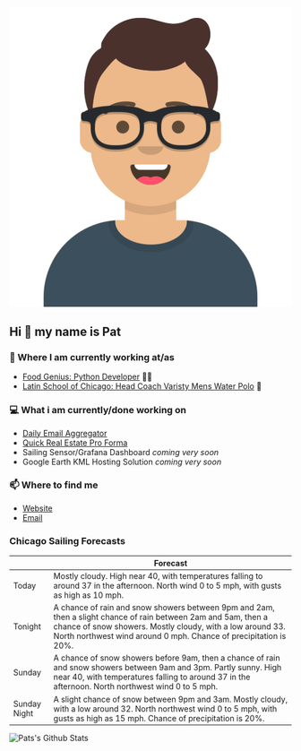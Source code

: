 [![Social banner for p-j-falconer](https://raw.githubusercontent.com/P-J-FALCONER/P-J-FALCONER/master/assets/avataaars.svg)](https://patfalconer.com/)
## Hi :wave: my name is Pat

### 💼 Where I am currently working at/as
- [Food Genius: Python Developer](https://getfoodgenius.com/) 🍔🐍
- [Latin School of Chicago: Head Coach Varisty Mens Water Polo](https://www.latinschool.org/) 🤽


### 💻 What i am currently/done working on
 - [Daily Email Aggregator](https://github.com/P-J-FALCONER/dott_daily_mail)
 - [Quick Real Estate Pro Forma](https://github.com/P-J-FALCONER/henry)
 - Sailing Sensor/Grafana Dashboard *coming very soon*
 - Google Earth KML Hosting Solution *coming very soon*

### 📫 Where to find me
 - [Website](https://patfalconer.com/)
 - [Email](mailto:patrick.j.falconer@gmail.com)


### Chicago Sailing Forecasts
|   | Forecast  |
|---|---|
| Today | Mostly cloudy. High near 40, with temperatures falling to around 37 in the afternoon. North wind 0 to 5 mph, with gusts as high as 10 mph. |
| Tonight | A chance of rain and snow showers between 9pm and 2am, then a slight chance of rain between 2am and 5am, then a chance of snow showers. Mostly cloudy, with a low around 33. North northwest wind around 0 mph. Chance of precipitation is 20%. |
| Sunday | A chance of snow showers before 9am, then a chance of rain and snow showers between 9am and 3pm. Partly sunny. High near 40, with temperatures falling to around 37 in the afternoon. North northwest wind 0 to 5 mph. |
| Sunday Night | A slight chance of snow between 9pm and 3am. Mostly cloudy, with a low around 32. North northwest wind 0 to 5 mph, with gusts as high as 15 mph. Chance of precipitation is 20%. |

![Pats's Github Stats](https://github-readme-stats.vercel.app/api?username=p-j-falconer&show_icons=true&theme=radical)
